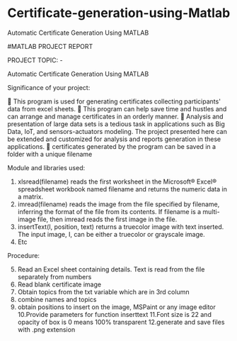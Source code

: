 # Certificate-generation-using-Matlab
Automatic Certificate Generation Using MATLAB

#MATLAB PROJECT REPORT

PROJECT TOPIC: -

Automatic Certificate Generation Using MATLAB

Significance of your project:

 This program is used for generating certificates collecting participants' data from excel
sheets.
 This program can help save time and hustles and can arrange and manage certificates in
an orderly manner.
 Analysis and presentation of large data sets is a tedious task in applications such as Big
Data, IoT, and sensors-actuators modeling. The project presented here can be extended
and customized for analysis and reports generation in these applications.
 certificates generated by the program can be saved in a folder with a unique filename

Module and libraries used:

1. xlsread(filename) reads the first worksheet in the Microsoft® Excel® spreadsheet
workbook named filename and returns the numeric data in a matrix.
2. imread(filename) reads the image from the file specified by filename, inferring the
format of the file from its contents. If filename is a multi-image file, then imread reads
the first image in the file.
3. insertText(I, position, text) returns a truecolor image with text inserted. The input
image, I, can be either a truecolor or grayscale image.
4. Etc

Procedure:

5. Read an Excel sheet containing details. Text is read from the file separately from
numbers
6. Read blank certificate image
7. Obtain topics from the txt variable which are in 3rd column
8. combine names and topics
9. obtain positions to insert on the image, MSPaint or any image editor
10.Provide parameters for function inserttext
11.Font size is 22 and opacity of box is 0 means 100% transparent
12.generate and save files with .png extension
